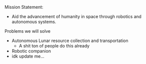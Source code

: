 Mission Statement:
* Aid the advancement of humanity in space through robotics and autonomous systems.

Problems we will solve
* Autonomous Lunar resource collection and transportation
	* A shit ton of people do this already 
* Robotic companion
* idk update me…